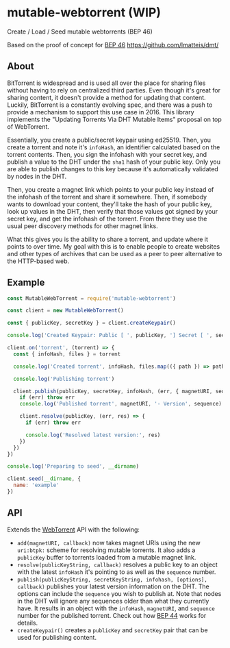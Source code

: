 # mutable-webtorrent (WIP)
Create / Load / Seed mutable webtorrents (BEP 46)

Based on the proof of concept for [BEP 46](http://www.bittorrent.org/beps/bep_0046.html) https://github.com/lmatteis/dmt/

## About

BitTorrent is widespread and is used all over the place for sharing files without having to rely on centralized third parties. Even though it's great for sharing content, it doesn't provide a method for updating that content. Luckily, BitTorrent is a constantly evolving spec, and there was a push to provide a mechanism to support this use case in 2016. This library implements the "Updating Torrents Via DHT Mutable Items" proposal on top of WebTorrent.

Essentially, you create a public/secret keypair using ed25519. Then, you create a torrent and note it's `infoHash`, an identifier calculated based on the torrent contents. Then, you sign the infohash with your secret key, and publish a value to the DHT under the `sha1` hash of your public key. Only you are able to publish changes to this key because it's automatically validated by nodes in the DHT.

Then, you create a magnet link which points to your public key instead of the infohash of the torrent and share it somewhere. Then, if somebody wants to download your content, they'll take the hash of your public key, look up values in the DHT, then verify that those values got signed by your secret key, and get the infohash of the torrent. From there they use the usual peer discovery methods for other magnet links.

What this gives you is the ability to share a torrent, and update where it points to over time. My goal with this is to enable people to create websites and other types of archives that can be used as a peer to peer alternative to the HTTP-based web.

## Example

```javascript
const MutableWebTorrent = require('mutable-webtorrent')

const client = new MutableWebTorrent()

const { publicKey, secretKey } = client.createKeypair()

console.log('Created Keypair: Public [ ', publicKey, '] Secret [ ', secretKey, ']')

client.on('torrent', (torrent) => {
  const { infoHash, files } = torrent

  console.log('Created torrent', infoHash, files.map(({ path }) => path))

  console.log('Publishing torrent')

  client.publish(publicKey, secretKey, infoHash, (err, { magnetURI, sequence }) => {
    if (err) throw err
    console.log('Published torrent', magnetURI, '- Version', sequence)

    client.resolve(publicKey, (err, res) => {
      if (err) throw err

      console.log('Resolved latest version:', res)
    })
  })
})

console.log('Preparing to seed', __dirname)

client.seed(__dirname, {
  name: 'example'
})

```

## API

Extends the [WebTorrent](https://github.com/webtorrent/webtorrent/blob/master/docs/api.md) API with the following:

- `add(magnetURI, callback)` now takes magnet URIs using the new `uri:btpk:` scheme for resolving mutable torrents. It also adds a `publicKey` buffer to torrents loaded from a mutable magnet link.
- `resolve(publicKeyString, callback)` resolves a public key to an object with the latest `infoHash` it's pointing to as well as the `sequence` number.
- `publish(publicKeyString, secretKeyString, infohash, [options], callback)` publishes your latest version information on the DHT. The options can include the `sequence` you wish to publish at. Note that nodes in the DHT will ignore any sequences older than what they currently have. It results in an object with the `infoHash`, `magnetURI`, and `sequence` number for the published torrent. Check out how [BEP 44](https://github.com/lmatteis/bittorrent.org/blob/master/beps/bep_0044.rst) works for details.
- `createKeypair()` creates a `publicKey` and `secretKey` pair that can be used for publishing content.
